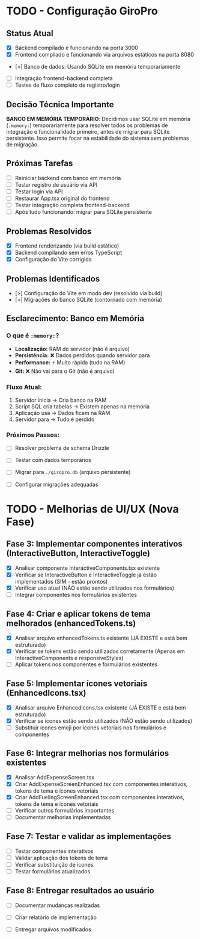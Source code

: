 # TODO - Configuração GiroPro

## Status Atual
- [x] Backend compilado e funcionando na porta 3000
- [x] Frontend compilado e funcionando via arquivos estáticos na porta 8080
- [>] Banco de dados: Usando SQLite em memória temporariamente
- [ ] Integração frontend-backend completa
- [ ] Testes de fluxo completo de registro/login

## Decisão Técnica Importante
**BANCO EM MEMÓRIA TEMPORÁRIO**: Decidimos usar SQLite em memória (`:memory:`) temporariamente para resolver todos os problemas de integração e funcionalidade primeiro, antes de migrar para SQLite persistente. Isso permite focar na estabilidade do sistema sem problemas de migração.

## Próximas Tarefas
- [ ] Reiniciar backend com banco em memória
- [ ] Testar registro de usuário via API
- [ ] Testar login via API  
- [ ] Restaurar App.tsx original do frontend
- [ ] Testar integração completa frontend-backend
- [ ] Após tudo funcionando: migrar para SQLite persistente

## Problemas Resolvidos
- [x] Frontend renderizando (via build estático)
- [x] Backend compilando sem erros TypeScript
- [x] Configuração do Vite corrigida

## Problemas Identificados
- [>] Configuração do Vite em modo dev (resolvido via build)
- [>] Migrações do banco SQLite (contornado com memória)



## Esclarecimento: Banco em Memória

### O que é `:memory:`?
- **Localização:** RAM do servidor (não é arquivo)
- **Persistência:** ❌ Dados perdidos quando servidor para
- **Performance:** ⚡ Muito rápida (tudo na RAM)
- **Git:** ❌ Não vai para o Git (não é arquivo)

### Fluxo Atual:
1. Servidor inicia → Cria banco na RAM
2. Script SQL cria tabelas → Existem apenas na memória  
3. Aplicação usa → Dados ficam na RAM
4. Servidor para → Tudo é perdido

### Próximos Passos:
- [ ] Resolver problema de schema Drizzle
- [ ] Testar com dados temporários
- [ ] Migrar para `./giropro.db` (arquivo persistente)
- [ ] Configurar migrações adequadas



# TODO - Melhorias de UI/UX (Nova Fase)

## Fase 3: Implementar componentes interativos (InteractiveButton, InteractiveToggle)
- [x] Analisar componente InteractiveComponents.tsx existente
- [x] Verificar se InteractiveButton e InteractiveToggle já estão implementados (SIM - estão prontos)
- [x] Verificar uso atual (NÃO estão sendo utilizados nos formulários)
- [ ] Integrar componentes nos formulários existentes

## Fase 4: Criar e aplicar tokens de tema melhorados (enhancedTokens.ts)
- [x] Analisar arquivo enhancedTokens.ts existente (JÁ EXISTE e está bem estruturado)
- [x] Verificar se tokens estão sendo utilizados corretamente (Apenas em InteractiveComponents e responsiveStyles)
- [ ] Aplicar tokens nos componentes e formulários existentes

## Fase 5: Implementar ícones vetoriais (EnhancedIcons.tsx)
- [x] Analisar arquivo EnhancedIcons.tsx existente (JÁ EXISTE e está bem estruturado)
- [x] Verificar se ícones estão sendo utilizados (NÃO estão sendo utilizados)
- [ ] Substituir ícones emoji por ícones vetoriais nos formulários e componentes

## Fase 6: Integrar melhorias nos formulários existentes
- [x] Analisar AddExpenseScreen.tsx
- [x] Criar AddExpenseScreenEnhanced.tsx com componentes interativos, tokens de tema e ícones vetoriais
- [x] Criar AddFuelingScreenEnhanced.tsx com componentes interativos, tokens de tema e ícones vetoriais
- [ ] Verificar outros formulários importantes
- [ ] Documentar melhorias implementadas

## Fase 7: Testar e validar as implementações
- [ ] Testar componentes interativos
- [ ] Validar aplicação dos tokens de tema
- [ ] Verificar substituição de ícones
- [ ] Testar formulários atualizados

## Fase 8: Entregar resultados ao usuário
- [ ] Documentar mudanças realizadas
- [ ] Criar relatório de implementação
- [ ] Entregar arquivos modificados

